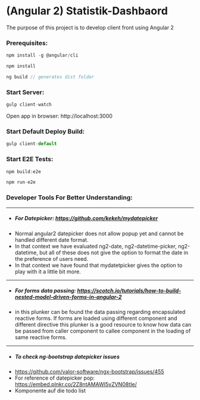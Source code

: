 # (Angular 2) Statistik-Dashbaord
The purpose of this project is to develop client front using Angular 2
### Prerequisites:
```javascript
npm install -g @angular/cli
```
```javascript
npm install
```
```javascript
ng build // generates dist folder
```


### Start Server:

```javascript
gulp client-watch
```
Open app in browser: http://localhost:3000


### Start Default Deploy Build:

```javascript
gulp client-default
```

### Start E2E Tests:

```javascript
npm build:e2e
```

```javascript
npm run-e2e
```


### Developer Tools For Better Understanding:
***
 * ##### For Datepicker: https://github.com/kekeh/mydatepicker
 * Normal angular2 datepicker does not allow popup yet and cannot be handled different date format.
 * In that context we have evaluated ng2-date, ng2-datetime-picker, ng2-datetime, but all of these
    does not give the option to format the date in the preference of users need.
 * In that context we have found that mydatetpicker gives the option to play with it a little bit more.
***
 * ##### For forms data passing: https://scotch.io/tutorials/how-to-build-nested-model-driven-forms-in-angular-2
 * in this plunker can be found the data passing regarding encapsulated reactive forms. If forms are loaded using different component
   and different directive this plunker is a good resource to know how data can be passed from caller component to callee
   component in the loading of same reactive forms.
   
 ***
 * ##### To check ng-bootstrap datepicker issues
 * https://github.com/valor-software/ngx-bootstrap/issues/455
 * For reference of datepicker pop: https://embed.plnkr.co/2Z8ntAMAWI5vZVN08tIe/
 * Komponente auf die todo list
